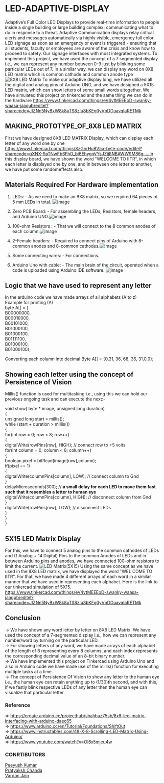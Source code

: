 # LED-ADAPTIVE-DISPLAY
Adaptive’s Full Color LED Displays to provide real-time information to people inside a single building or large building complex; communicating what to do in response to a threat.
Adaptive Communication displays relay critical alerts and messages automatically via highly visible, emergency full color LED signage as soon as an emergency or event is triggered - ensuring that all students, faculty or employees are aware of the crisis and know how to proceed to safety. Our signage interfaces with most integrated systems.
To implement this project, we have used the concept of a 7 segmented display i.e., we can represent any number between 0-9 just by blinking some particular LEDs out of 7. In a similar way, we can display any word on 8X8 LED matrix which is common cathode and common anode type ![8X8 LED Matrix](https://user-images.githubusercontent.com/105349056/167851126-9b31919c-983d-4fb6-90fc-5ba788e38616.jpeg)
To make our adaptive display long, we have utilized all the digital and analog pins of Arduino UNO, and we have designed a 5X15 LED matrix, which can show letters of some small words altogether.
We have simulated this project on tinkercad and the same thing we can do in the hardware https://www.tinkercad.com/things/eV4vtMEEEoD-swanky-waasa-jaagub/editel?sharecode=JIZNn5NyBxW8k8uTS8zIu8bKEg0yVnDOuavqIaRETMk

## MAKING_PROTOTYPE_OF_8X8 LED MATRIX
First we have designed 8X8 LED MATRIX Display, which can display each letter of any word one by one https://www.tinkercad.com/things/8zGnrHuBV5a-byte-code/editel?sharecode=qXNX-9aTNwFb6FhO_bi6EhygnVYsJZjj8NBAWW9M86g.....In this display board, we have shown the word "WELCOME TO IITR", in which each letter is displayed one by one, and in between one letter to another, we have put some randomeffects also.
 
 ## Materials Required For Hardware implementation
 1. LEDs: - As we need to make an 8X8 matrix, so we required 64 pieces of 5 mm LEDs in total. ![image](https://user-images.githubusercontent.com/105349056/167857188-a4ef778c-aa30-400e-908f-bd0986ff1b55.png)

2. Zero PCB Board: - For assembling the LEDs, Resistors, female headers, and Arduino UNO.![image](https://user-images.githubusercontent.com/105349056/167856977-8813d8fe-1d9e-45b2-bba1-8a1ad0c0a33f.png)

3. 100-ohm Resistors : - That we will connect to the 8 common anodes of each column.![image](https://user-images.githubusercontent.com/105349056/167857525-f9e71edb-5c00-4438-a0d5-450ce53df7e9.png)

4. 2-Female headers: - Required to connect pins of Arduino with 8-common anodes and 8-common cathodes.![image](https://user-images.githubusercontent.com/105349056/167857860-1f56d6e8-fb5e-458d-93a5-1a45cafa9194.png)

5. Some connecting wires: - For connections.

7. Arduino Uno with cable: - The main brain of the circuit, operated when a code is uploaded using Arduino IDE software. ![image](https://user-images.githubusercontent.com/105349056/167857912-81f6cf28-8c8b-4a91-917d-96800a551cd9.png)

 ## Logic that we have used to represent any letter
 In the arduino code we have made arrays of all alphabets (A to z)<br/>
     Example for printing (A)<br/>
     byte A[] = {  <br/>
     B00000000,<br/>
     B00010000,<br/>
     B00101000,<br/>
     B01000100,<br/>
     B01000100,<br/>
     B01111100,<br/>
     B01000100,<br/>
     B01000100};

Converting each column into decimal 
     Byte A[] = {0,31, 36, 68, 36, 31,0,0};
## Showing each letter using the concept of Persistence of Vision
Millis() function is used for multitasking i.e., using this we can hold our previous ongoing task and can execute the next:-

void show( byte * image, unsigned long duration)<br/>
{<br/>
unsigned long start = millis(); <br/>
while (start + duration > millis()) <br/>
{<br/>
for(int row = 0; row < 8; row++)<br/>
{<br/>
digitalWrite(rowPins[row], HIGH); // connect row to +5 volts<br/>
for(int column = 0; column < 8; column++)<br/>
{<br/>
boolean pixel = bitRead(image[row],column);<br/>
if(pixel == 1)<br/>
{<br/>
digitalWrite(columnPins[column], LOW); // connect column to Gnd<br/>
}<br/>
delayMicroseconds(300); // **a small delay for each LED to move them fast such that it resembles a letter to human eye**<br/>
digitalWrite(columnPins[column], HIGH); // disconnect column from Gnd<br/>
}<br/>
digitalWrite(rowPins[row], LOW); // disconnect LEDs<br/>
}<br/>
}<br/>
}

## 5X15 LED Matrix Display
For this, we have to connect 5 analog pins to the common cathodes of LEDs and (1 Analog + 14 Digital) Pins to the common Anodes of LEDs and in between Arduino pins and anodes, we have connected 100-ohm resistors to limit the current. ![LED Matrix(5X15)](https://user-images.githubusercontent.com/105349056/167904557-883d2b64-36bc-45a4-8d4a-895b797af8fb.jpeg)
Using the same concept as we have used in the 8X8 LED matrix, we have displayed the word "WEL COME TO IITR". For that, we have made 4 different arrays of each word in a similar manner that we have used in representing each alphabet. Here is the link to our tinkercad simulation of 5X15. https://www.tinkercad.com/things/eV4vtMEEEoD-swanky-waasa-jaagub/editel?sharecode=JIZNn5NyBxW8k8uTS8zIu8bKEg0yVnDOuavqIaRETMk

## Conclusion
-> We have shown any word letter by letter on 8X8 LED Matrix. We have used the concept of a 7-segmented display i.e., how we can represent any number/word by turning on the particular LED.<br/>
-> For showing letters of any word, we have made arrays of each alphabet of the length of 8 representing every 8 columns, and each index represents the corresponding decimal value of an 8-bit binary number.<br/>
-> We have implemented this project on Tinkercad using Arduino Uno and also in Arduino code we have made use of the millis() function for executing multiple tasks at a time. <br/>
-> The concept of Persistence Of Vision to show any letter to the human eye i.e., the human eye can retain anything up to (1/30)th second, and with this, if we fastly blink respective LEDs of any letter then the human eye can visualize that particular letter.


### Reference
=> https://create.arduino.cc/projecthub/shahbaz75sb/8x8-led-matrix-interfacing-with-arduino-daec65<br/>
=> https://www.arduino.cc/en/Tutorial/Foundations/ShiftOut<br/>
=> https://www.instructables.com/48-X-8-Scrolling-LED-Matrix-Using-Arduino/<br/>
=> https://www.youtube.com/watch?v=Ol6x5mjeu4w

### CONRTIBUTORS
 <a href="https://github.com/pk-github-iitr">Peeyush Kumar</a><br/>
 <a href="https://github.com/Pratys-23">Pratyaksh Chanda</a><br/>
 <a href="https://github.com/vardan-jain">Vardan Jain</a><br/>
 

 






 
 

